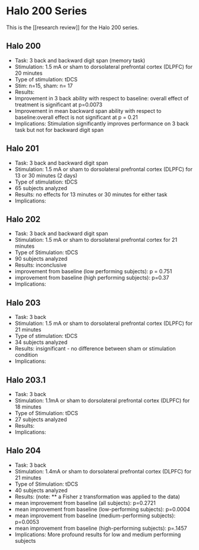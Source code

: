 # Halo 200 Series
This is the [[research review]] for the Halo 200 series.

## Halo 200
* Task: 3 back and backward digit span (memory task)
* Stimulation: 1.5 mA or sham to dorsolateral prefrontal cortex (DLPFC) for 20 minutes 
* Type of stimulation: tDCS
* Stim: n=15, sham: n= 17
* Results: 
 * Improvement in 3 back ability with respect to baseline: overall effect of treatment is  significant at p=0.0073
 * Improvement in mean backward span ability with respect to baseline:overall effect is not significant at p = 0.21
* Implications: Stimulation significantly improves performance on 3 back task but not for backward digit span 

## Halo 201     
* Task: 3 back and backward digit span
* Stimulation: 1.5 mA or sham to dorsolateral prefrontal cortex (DLPFC) for 13 or 30 minutes (2 days) 
* Type of stimulation: tDCS
* 65 subjects analyzed 
* Results: no effects for 13 minutes or 30 minutes for either task
* Implications: 

## Halo 202
* Task: 3 back and backward digit span
* Stimulation: 1.5 mA or sham to dorsolateral prefrontal cortex for 21 minutes 
* Type of Stimulation: tDCS
* 90 subjects analyzed 
* Results: inconclusive 
 * improvement from baseline (low performing subjects): p = 0.751
 * improvement from baseline (high performing subjects): p=0.37
* Implications: 

## Halo 203
* Task: 3 back
* Stimulation: 1.5 mA or sham to dorsolateral prefrontal cortex (DLPFC) for 21 minutes 
* Type of stimulation: tDCS
* 34 subjects analyzed
* Results: insignificant - no difference between sham or stimulation condition
* Implications: 

## Halo 203.1
* Task: 3 back
* Stimulation: 1.1mA or sham to dorsolateral prefrontal cortex (DLPFC) for 18 minutes
* Type of Stimulation: tDCS
* 27 subjects analyzed 
* Results: 
* Implications: 

## Halo 204
* Task: 3 back 
* Stimulation: 1.4mA or sham to dorsolateral prefrontal cortex (DLPFC) for 21 minutes 
* Type of Stimulation: tDCS
* 40 subjects analyzed
* Results: (note: ** a Fisher z transformation was applied to the data) 
 * mean improvement from baseline (all subjects): p=0.2721
 * mean improvement from baseline (low-performing subjects): p=0.0004
 * mean improvement from baseline (medium-performing subjects): p=0.0053
 * mean improvement from baseline (high-performing subjects): p=.1457
* Implications: More profound results for low and medium performing subjects